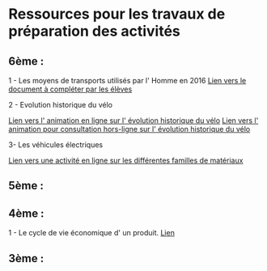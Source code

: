 # Ressources pour les travaux de préparation des activités

## 6ème :

1 - Les moyens de transports utilisés par l' Homme en 2016
[Lien vers le document à compléter par les élèves](images/transports2016.pdf)

2 - Evolution historique du vélo

[Lien vers l' animation en ligne sur l' évolution historique du vélo](images/evolution_velo.swf)
[Lien vers l' animation pour consultation hors-ligne sur l' évolution historique du vélo](images/evolution.exe)

3- Les véhicules électriques

[Lien vers une activité en ligne sur les différentes familles de matériaux](http://techno-flash.com/activites/6_familles_materiaux/famille_materiaux.htm)

## 5ème :

## 4ème :

1 - Le cycle de vie économique d' un produit. [Lien](https://www.youtube.com/watch?v=UUQVvh-Vrig)

## 3ème :



